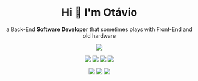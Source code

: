 <h1 align='center'>
  Hi 👋 I'm Otávio
</h1>

<p align="center">
  a Back-End <b>Software Developer</b> that sometimes plays with Front-End and old hardware
</p>



<p align="center">
  <img src="https://github-readme-stats.vercel.app/api?username=Tavisco&show_icons=true&theme=vue-dark&include_all_commits=true&custom_title=My%20GitHub%20Stats&count_private=true" />
</p>

<p align='center'>
  <img src="https://img.shields.io/badge/Java-007396?style=for-the-badge&logo=java&logoColor=white" />
  <img src="https://img.shields.io/badge/Kotlin-0095D5?&style=for-the-badge&logo=kotlin&logoColor=white" />
  <img src="https://img.shields.io/badge/Go-00ADD8?style=for-the-badge&logo=go&logoColor=white" />
  <img src="https://img.shields.io/badge/TypeScript-007ACC?style=for-the-badge&logo=typescript&logoColor=white">


</p>

<p align='center'>
  <img src="https://img.shields.io/badge/Spring-6DB33F?style=for-the-badge&logo=spring&logoColor=white" />
  <img src="https://img.shields.io/badge/Angular-DD0031?style=for-the-badge&logo=angular&logoColor=white" />
  <img src="https://img.shields.io/badge/Node.js-339933?style=for-the-badge&logo=nodedotjs&logoColor=white">
</p>

